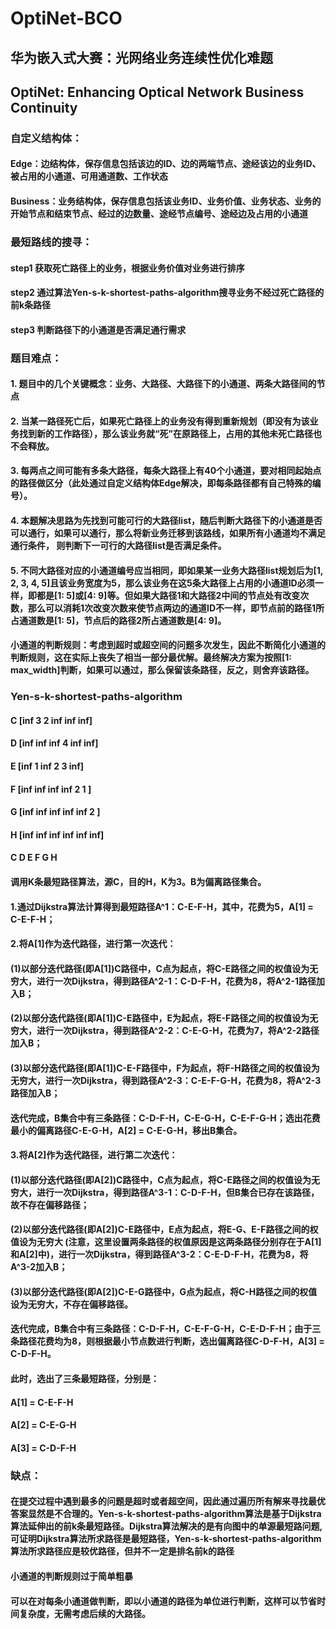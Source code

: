 # OptiNet-BCO
## 华为嵌入式大赛：光网络业务连续性优化难题
## OptiNet: Enhancing Optical Network Business Continuity
### 自定义结构体：
#### Edge：边结构体，保存信息包括该边的ID、边的两端节点、途经该边的业务ID、被占用的小通道、可用通道数、工作状态
#### Business：业务结构体，保存信息包括该业务ID、业务价值、业务状态、业务的开始节点和结束节点、经过的边数量、途经节点编号、途经边及占用的小通道
### 最短路线的搜寻：
#### step1 获取死亡路径上的业务，根据业务价值对业务进行排序
#### step2 通过算法Yen-s-k-shortest-paths-algorithm搜寻业务不经过死亡路径的前k条路径
#### step3 判断路径下的小通道是否满足通行需求


### 题目难点：
#### 1. 题目中的几个关键概念：业务、大路径、大路径下的小通道、两条大路径间的节点
#### 2. 当某一路径死亡后，如果死亡路径上的业务没有得到重新规划（即没有为该业务找到新的工作路径），那么该业务就“死”在原路径上，占用的其他未死亡路径也不会释放。
#### 3. 每两点之间可能有多条大路径，每条大路径上有40个小通道，要对相同起始点的路径做区分（此处通过自定义结构体Edge解决，即每条路径都有自己特殊的编号）。
#### 4. 本题解决思路为先找到可能可行的大路径list，随后判断大路径下的小通道是否可以通行，如果可以通行，那么将新业务迁移到该路线，如果所有小通道均不满足通行条件， 则判断下一可行的大路径list是否满足条件。
#### 5. 不同大路径对应的小通道编号应当相同，即如果某一业务大路径list规划后为[1, 2, 3, 4, 5]且该业务宽度为5，那么该业务在这5条大路径上占用的小通道ID必须一样，即都是[1: 5]或[4: 9]等。但如果大路径1和大路径2中间的节点处有改变次数，那么可以消耗1次改变次数来使节点两边的通道ID不一样，即节点前的路径1所占通道数是[1: 5]，节点后的路径2所占通道数是[4: 9]。


#### 小通道的判断规则：考虑到超时或超空间的问题多次发生，因此不断简化小通道的判断规则，这在实际上丧失了相当一部分最优解。最终解决方案为按照[1: max_width]判断，如果可以通过，那么保留该条路径，反之，则舍弃该路径。


### Yen-s-k-shortest-paths-algorithm
#### C  [inf 3   2   inf inf inf]
#### D  [inf inf inf 4   inf inf]
#### E  [inf 1   inf 2   3   inf]
#### F  [inf inf inf inf 2   1  ]
#### G  [inf inf inf inf inf 2  ]
#### H  [inf inf inf inf inf inf]
####     C   D   E   F   G   H
#### 调用K条最短路径算法，源C，目的H，K为3。B为偏离路径集合。
#### 
#### 1.通过Dijkstra算法计算得到最短路径A^1：C-E-F-H，其中，花费为5，A[1] = C-E-F-H；
#### 
#### 2.将A[1]作为迭代路径，进行第一次迭代：
#### 
#### (1)以部分迭代路径(即A[1])C路径中，C点为起点，将C-E路径之间的权值设为无穷大，进行一次Dijkstra，得到路径A^2-1：C-D-F-H，花费为8，将A^2-1路径加入B；
#### 
#### (2)以部分迭代路径(即A[1])C-E路径中，E为起点，将E-F路径之间的权值设为无穷大，进行一次Dijkstra，得到路径A^2-2：C-E-G-H，花费为7，将A^2-2路径加入B；
#### 
#### (3)以部分迭代路径(即A[1])C-E-F路径中，F为起点，将F-H路径之间的权值设为无穷大，进行一次Dijkstra，得到路径A^2-3：C-E-F-G-H，花费为8，将A^2-3路径加入B；
#### 
#### 迭代完成，B集合中有三条路径：C-D-F-H，C-E-G-H，C-E-F-G-H；选出花费最小的偏离路径C-E-G-H，A[2] = C-E-G-H，移出B集合。
#### 
#### 3.将A[2]作为迭代路径，进行第二次迭代：
#### 
#### (1)以部分迭代路径(即A[2])C路径中，C点为起点，将C-E路径之间的权值设为无穷大，进行一次Dijkstra，得到路径A^3-1：C-D-F-H，但B集合已存在该路径，故不存在偏移路径；
#### 
#### (2)以部分迭代路径(即A[2])C-E路径中，E点为起点，将E-G、E-F路径之间的权值设为无穷大 (注意，这里设置两条路径的权值原因是这两条路径分别存在于A[1]和A[2]中)，进行一次Dijkstra，得到路径A^3-2：C-E-D-F-H，花费为8，将A^3-2加入B；
#### 
#### (3)以部分迭代路径(即A[2])C-E-G路径中，G点为起点，将C-H路径之间的权值设为无穷大，不存在偏移路径。
#### 
#### 迭代完成，B集合中有三条路径：C-D-F-H，C-E-F-G-H，C-E-D-F-H；由于三条路径花费均为8，则根据最小节点数进行判断，选出偏离路径C-D-F-H，A[3] = C-D-F-H。
#### 
#### 此时，选出了三条最短路径，分别是：
#### 
#### A[1] = C-E-F-H
#### 
#### A[2] = C-E-G-H
#### 
#### A[3] = C-D-F-H

### 缺点：
#### 在提交过程中遇到最多的问题是超时或者超空间，因此通过遍历所有解来寻找最优答案显然是不合理的。Yen-s-k-shortest-paths-algorithm算法是基于Dijkstra算法延伸出的前k条最短路径。Dijkstra算法解决的是有向图中的单源最短路问题,可证明Dijkstra算法所求路径是最短路径，Yen-s-k-shortest-paths-algorithm算法所求路径应是较优路径，但并不一定是排名前k的路径
#### 小通道的判断规则过于简单粗暴
#### 可以在对每条小通道做判断，即以小通道的路径为单位进行判断，这样可以节省时间复杂度，无需考虑后续的大路径。
